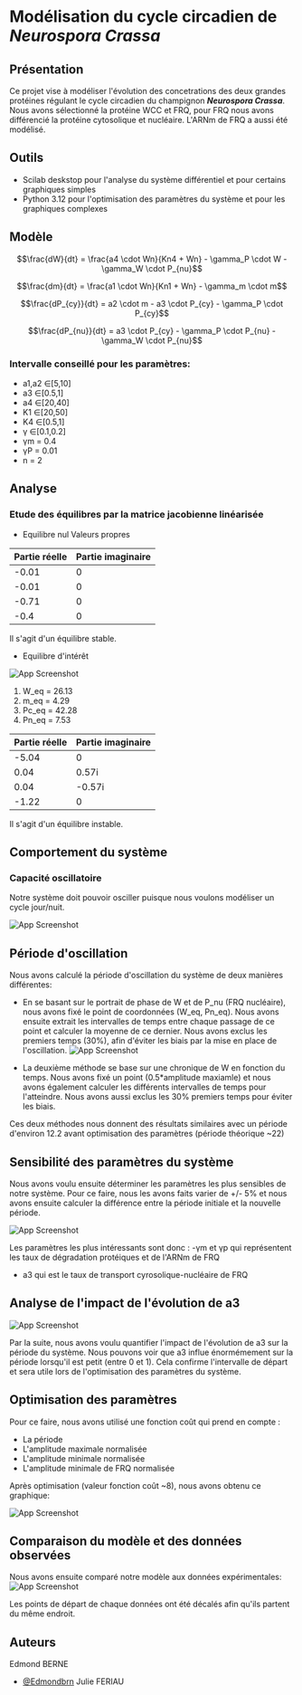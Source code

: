 
# Modélisation du cycle circadien de *Neurospora Crassa*

## Présentation
   Ce projet vise à modéliser l'évolution des concetrations des deux grandes protéines régulant le cycle circadien du champignon ***Neurospora Crassa***. Nous avons sélectionné la protéine WCC et FRQ, pour FRQ nous avons différencié la protéine cytosolique et nucléaire. L'ARNm de FRQ a aussi été modélisé.

## Outils
- Scilab deskstop pour l'analyse du système différentiel et pour certains graphiques simples
- Python 3.12 pour l'optimisation des paramètres du système et pour les graphiques complexes

## Modèle
 $$\frac{dW}{dt} = \frac{a4 \cdot Wn}{Kn4 + Wn} - \gamma_P \cdot W - \gamma_W \cdot P_{nu}$$

 $$\frac{dm}{dt} = \frac{a1 \cdot Wn}{Kn1 + Wn} - \gamma_m \cdot m$$

 $$\frac{dP_{cy}}{dt} = a2 \cdot m - a3 \cdot P_{cy} - \gamma_P \cdot P_{cy}$$

 $$\frac{dP_{nu}}{dt} = a3 \cdot P_{cy} - \gamma_P \cdot P_{nu} - \gamma_W \cdot P_{nu}$$

### Intervalle conseillé pour les paramètres:
- a1,a2 ∈[5,10]
- a3 ∈[0.5,1]
- a4 ∈[20,40]
-  K1 ∈[20,50]
- K4 ∈[0.5,1]
- γ ∈[0.1,0.2]
-  γm = 0.4
-  γP = 0.01
-  n = 2

## Analyse
### Etude des équilibres par la matrice jacobienne linéarisée
- Equilibre nul
Valeurs propres

| Partie réelle | Partie imaginaire |
| --------- | --------- |
|-0.01   | 0 |   
| -0.01   | 0  |
| -0.71   | 0 | 
| -0.4   | 0  |

Il s'agit d'un équilibre stable.

- Equilibre d'intérêt

![App Screenshot]("graph/Intersection_W_st.png")

1. W_eq = 26.13
2. m_eq = 4.29
3. Pc_eq = 42.28
4. Pn_eq = 7.53

| Partie réelle | Partie imaginaire |
| --------- | --------- |
|-5.04   | 0 |   
| 0.04  | 0.57i  |
| 0.04   | -0.57i | 
| -1.22  | 0  |

Il s'agit d'un équilibre instable.

## Comportement du système
### Capacité oscillatoire
Notre système doit pouvoir osciller puisque nous voulons modéliser un cycle jour/nuit.

![App Screenshot]("graph/oscillation_pre_optimisation.png")
## Période d'oscillation

Nous avons calculé la période d'oscillation du système de deux manières différentes:
- En se basant sur le portrait de phase de W et de P_nu (FRQ nucléaire), nous avons fixé le point de coordonnées (W_eq, Pn_eq). Nous avons ensuite extrait les intervalles de temps entre chaque passage de ce point et calculer la moyenne de ce dernier. Nous avons exclus les premiers temps (30%), afin d'éviter les biais par la mise en place de l'oscillation.
![App Screenshot]("graph/Portrait_de_phase_W_Pnu.png")

- La deuxième méthode se base sur une chronique de W en fonction du temps. Nous avons fixé un point (0.5*amplitude maxiamle) et nous avons également calculer les différents intervalles de temps pour l'atteindre. Nous avons aussi exclus les 30% premiers temps pour éviter les biais.

Ces deux méthodes nous donnent des résultats similaires avec un période d'environ 12.2 avant optimisation des paramètres (période théorique ~22)

## Sensibilité des paramètres du système

Nous avons voulu ensuite déterminer les paramètres les plus sensibles de notre système. Pour ce faire, nous les avons faits varier de +/- 5% et nous avons ensuite calculer la différence entre la période initiale et la nouvelle période.

![App Screenshot]("graph/Sensibilite_parametre.png")

Les paramètres les plus intéressants sont donc :
-γm et γp qui représentent les taux de dégradation protéiques et de l'ARNm de FRQ
- a3 qui est le taux de transport cyrosolique-nucléaire de FRQ

## Analyse de l'impact de l'évolution de a3

![App Screenshot]("graph/Effet_variation_a3_periode.png")

Par la suite, nous avons voulu quantifier l'impact de l'évolution de a3 sur la période du système. Nous pouvons voir que a3 influe énormémement sur la période lorsqu'il est petit (entre 0 et 1). Cela confirme l'intervalle de départ et sera utile lors de l'optimisation des paramètres du système.

## Optimisation des paramètres
Pour ce faire, nous avons utilisé une fonction coût qui prend en compte :
- La période
- L'amplitude maximale normalisée
- L'amplitude minimale normalisée
- L'amplitude minimale de FRQ normalisée

Après optimisation (valeur fonction coût ~8), nous avons obtenu ce graphique:

![App Screenshot]("graph/Oscillation_post_optimisation.png")

## Comparaison du modèle et des données observées

Nous avons ensuite comparé notre modèle aux données expérimentales:
![App Screenshot]("graph/Graphique_final.png")

Les points de départ de chaque données ont été décalés afin qu'ils partent du même endroit. 
## Auteurs
Edmond BERNE
- [@Edmondbrn](https://github.com/Edmondbrn)
Julie FERIAU

